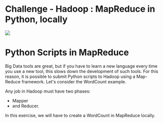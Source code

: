 # Challenge - Hadoop : MapReduce in Python, locally

![](https://images.unsplash.com/photo-1451187580459-43490279c0fa?ixlib=rb-1.2.1&ixid=eyJhcHBfaWQiOjEyMDd9&auto=format&fit=crop&w=1052&q=80)

# Python Scripts in MapReduce

Big Data tools are great, but if you have to learn a new language every time you use a new tool, this slows down the development of such tools. For this reason, it is possible to submit Python scripts to Hadoop using a Map-Reduce framework. Let's consider the WordCount example.

Any job in Hadoop must have two phases: 
- Mapper 
- and Reducer. 

In this exercise, we will have to create a WordCount in MapReduce locally. 